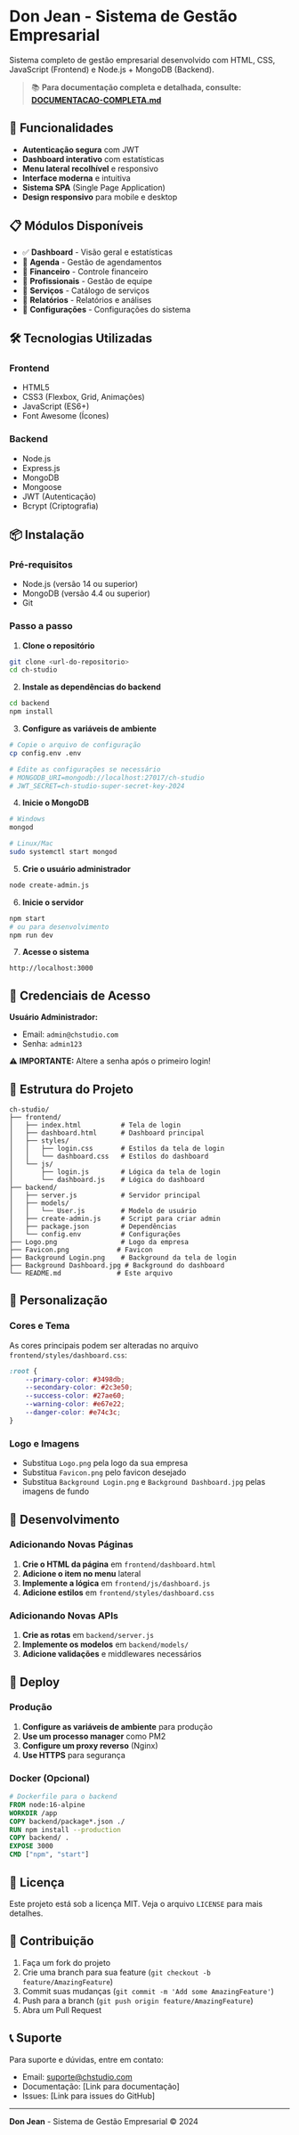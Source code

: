 # Don Jean - Sistema de Gestão Empresarial

Sistema completo de gestão empresarial desenvolvido com HTML, CSS, JavaScript (Frontend) e Node.js + MongoDB (Backend).

> 📚 **Para documentação completa e detalhada, consulte: [DOCUMENTACAO-COMPLETA.md](DOCUMENTACAO-COMPLETA.md)**

## 🚀 Funcionalidades

- **Autenticação segura** com JWT
- **Dashboard interativo** com estatísticas
- **Menu lateral recolhível** e responsivo
- **Interface moderna** e intuitiva
- **Sistema SPA** (Single Page Application)
- **Design responsivo** para mobile e desktop

## 📋 Módulos Disponíveis

- ✅ **Dashboard** - Visão geral e estatísticas
- 🚧 **Agenda** - Gestão de agendamentos
- 🚧 **Financeiro** - Controle financeiro
- 🚧 **Profissionais** - Gestão de equipe
- 🚧 **Serviços** - Catálogo de serviços
- 🚧 **Relatórios** - Relatórios e análises
- 🚧 **Configurações** - Configurações do sistema

## 🛠️ Tecnologias Utilizadas

### Frontend
- HTML5
- CSS3 (Flexbox, Grid, Animações)
- JavaScript (ES6+)
- Font Awesome (Ícones)

### Backend
- Node.js
- Express.js
- MongoDB
- Mongoose
- JWT (Autenticação)
- Bcrypt (Criptografia)

## 📦 Instalação

### Pré-requisitos
- Node.js (versão 14 ou superior)
- MongoDB (versão 4.4 ou superior)
- Git

### Passo a passo

1. **Clone o repositório**
```bash
git clone <url-do-repositorio>
cd ch-studio
```

2. **Instale as dependências do backend**
```bash
cd backend
npm install
```

3. **Configure as variáveis de ambiente**
```bash
# Copie o arquivo de configuração
cp config.env .env

# Edite as configurações se necessário
# MONGODB_URI=mongodb://localhost:27017/ch-studio
# JWT_SECRET=ch-studio-super-secret-key-2024
```

4. **Inicie o MongoDB**
```bash
# Windows
mongod

# Linux/Mac
sudo systemctl start mongod
```

5. **Crie o usuário administrador**
```bash
node create-admin.js
```

6. **Inicie o servidor**
```bash
npm start
# ou para desenvolvimento
npm run dev
```

7. **Acesse o sistema**
```
http://localhost:3000
```

## 👤 Credenciais de Acesso

**Usuário Administrador:**
- Email: `admin@chstudio.com`
- Senha: `admin123`

⚠️ **IMPORTANTE:** Altere a senha após o primeiro login!

## 📁 Estrutura do Projeto

```
ch-studio/
├── frontend/
│   ├── index.html          # Tela de login
│   ├── dashboard.html      # Dashboard principal
│   ├── styles/
│   │   ├── login.css       # Estilos da tela de login
│   │   └── dashboard.css   # Estilos do dashboard
│   └── js/
│       ├── login.js        # Lógica da tela de login
│       └── dashboard.js    # Lógica do dashboard
├── backend/
│   ├── server.js           # Servidor principal
│   ├── models/
│   │   └── User.js         # Modelo de usuário
│   ├── create-admin.js     # Script para criar admin
│   ├── package.json        # Dependências
│   └── config.env          # Configurações
├── Logo.png                # Logo da empresa
├── Favicon.png            # Favicon
├── Background Login.png    # Background da tela de login
├── Background Dashboard.jpg # Background do dashboard
└── README.md              # Este arquivo
```

## 🎨 Personalização

### Cores e Tema
As cores principais podem ser alteradas no arquivo `frontend/styles/dashboard.css`:

```css
:root {
    --primary-color: #3498db;
    --secondary-color: #2c3e50;
    --success-color: #27ae60;
    --warning-color: #e67e22;
    --danger-color: #e74c3c;
}
```

### Logo e Imagens
- Substitua `Logo.png` pela logo da sua empresa
- Substitua `Favicon.png` pelo favicon desejado
- Substitua `Background Login.png` e `Background Dashboard.jpg` pelas imagens de fundo

## 🔧 Desenvolvimento

### Adicionando Novas Páginas

1. **Crie o HTML da página** em `frontend/dashboard.html`
2. **Adicione o item no menu** lateral
3. **Implemente a lógica** em `frontend/js/dashboard.js`
4. **Adicione estilos** em `frontend/styles/dashboard.css`

### Adicionando Novas APIs

1. **Crie as rotas** em `backend/server.js`
2. **Implemente os modelos** em `backend/models/`
3. **Adicione validações** e middlewares necessários

## 🚀 Deploy

### Produção

1. **Configure as variáveis de ambiente** para produção
2. **Use um processo manager** como PM2
3. **Configure um proxy reverso** (Nginx)
4. **Use HTTPS** para segurança

### Docker (Opcional)

```dockerfile
# Dockerfile para o backend
FROM node:16-alpine
WORKDIR /app
COPY backend/package*.json ./
RUN npm install --production
COPY backend/ .
EXPOSE 3000
CMD ["npm", "start"]
```

## 📝 Licença

Este projeto está sob a licença MIT. Veja o arquivo `LICENSE` para mais detalhes.

## 🤝 Contribuição

1. Faça um fork do projeto
2. Crie uma branch para sua feature (`git checkout -b feature/AmazingFeature`)
3. Commit suas mudanças (`git commit -m 'Add some AmazingFeature'`)
4. Push para a branch (`git push origin feature/AmazingFeature`)
5. Abra um Pull Request

## 📞 Suporte

Para suporte e dúvidas, entre em contato:

- Email: suporte@chstudio.com
- Documentação: [Link para documentação]
- Issues: [Link para issues do GitHub]

---

**Don Jean** - Sistema de Gestão Empresarial © 2024
